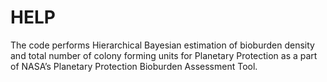 # HELP
The code performs Hierarchical Bayesian estimation of bioburden density and total number of colony forming units for Planetary Protection as a part of NASA’s Planetary Protection Bioburden Assessment Tool.
